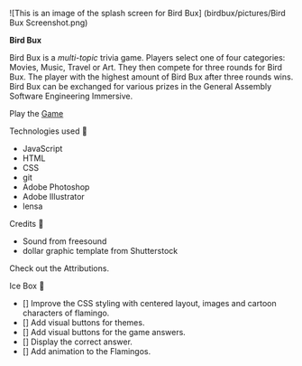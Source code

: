 
![This is an image of the splash screen for Bird Bux] (birdbux/pictures/Bird Bux Screenshot.png)




**Bird Bux**

Bird Bux is a *multi-topic* trivia game.  Players select one of four categories: Movies, Music, Travel or Art.  They then compete for three rounds for Bird Bux.  The player with the highest amount of Bird Bux after three rounds wins.  Bird Bux can be exchanged for various prizes in the General Assembly Software Engineering Immersive.

Play the [Game](https://cute-crisp-5f7544.netlify.app)



Technologies used 💾
- JavaScript
- HTML
- CSS
- git
- Adobe Photoshop
- Adobe Illustrator
- lensa


Credits 🙌
- Sound from freesound
- dollar graphic template from Shutterstock


Check out the Attributions.



Ice Box 🧊
- [] Improve the CSS styling with centered layout, images and cartoon characters of flamingo.
- [] Add visual buttons for themes.
- [] Add visual buttons for the game answers.
- [] Display the correct answer.
- [] Add animation to the Flamingos.